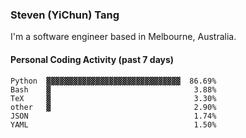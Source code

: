 ### Steven (YiChun) Tang

I'm a software engineer based in Melbourne, Australia.

#### Personal Coding Activity (past 7 days)
```
Python  ▓▓▓▓▓▓▓▓▓▓▓▓▓▓▓▓▓▓▓▓▓▓▓▓▓▓▓▓▓▓  86.69%
Bash    ▓                                3.88%
TeX     ▓                                3.30%
other   ▓                                2.90%
JSON                                     1.74%
YAML                                     1.50%
```
